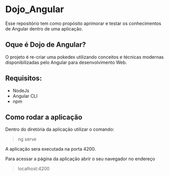 # Dojo_Angular
Esse repositório tem como propósito aprimorar e testar os conhecimentos de Angular dentro de uma aplicação.

## Oque é Dojo de Angular?
O projeto é re-criar uma pokedex utilizando conceitos e técnicas modernas disponibilizadas pelo Angular para desenvolvimento Web.

## Requisitos:
- NodeJs
- Angular CLI
- npm

## Como rodar a aplicação

Dentro do diretória da aplicação utilizar o comando:
> ng serve

A aplicação sera executada na porta 4200.

Para acessar a página da aplicação abrir o seu navegador no endereço
> localhost:4200
